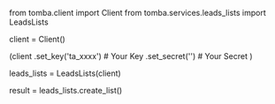 from tomba.client import Client
from tomba.services.leads_lists import LeadsLists

client = Client()

(client
  .set_key('ta_xxxx') # Your Key
  .set_secret('') # Your Secret
)

leads_lists = LeadsLists(client)

result = leads_lists.create_list()
